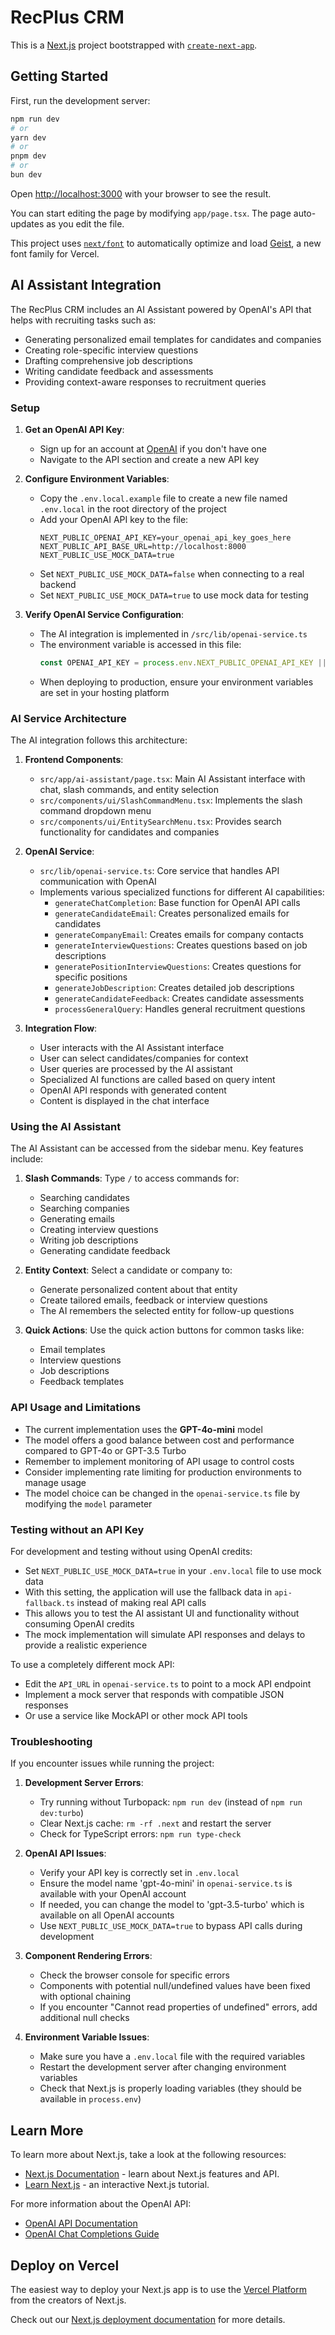 # RecPlus CRM

This is a [Next.js](https://nextjs.org) project bootstrapped with [`create-next-app`](https://nextjs.org/docs/app/api-reference/cli/create-next-app).

## Getting Started

First, run the development server:

```bash
npm run dev
# or
yarn dev
# or
pnpm dev
# or
bun dev
```

Open [http://localhost:3000](http://localhost:3000) with your browser to see the result.

You can start editing the page by modifying `app/page.tsx`. The page auto-updates as you edit the file.

This project uses [`next/font`](https://nextjs.org/docs/app/building-your-application/optimizing/fonts) to automatically optimize and load [Geist](https://vercel.com/font), a new font family for Vercel.

## AI Assistant Integration

The RecPlus CRM includes an AI Assistant powered by OpenAI's API that helps with recruiting tasks such as:
- Generating personalized email templates for candidates and companies
- Creating role-specific interview questions
- Drafting comprehensive job descriptions
- Writing candidate feedback and assessments
- Providing context-aware responses to recruitment queries

### Setup

1. **Get an OpenAI API Key**:
   - Sign up for an account at [OpenAI](https://platform.openai.com/) if you don't have one
   - Navigate to the API section and create a new API key

2. **Configure Environment Variables**:
   - Copy the `.env.local.example` file to create a new file named `.env.local` in the root directory of the project
   - Add your OpenAI API key to the file:
     ```
     NEXT_PUBLIC_OPENAI_API_KEY=your_openai_api_key_goes_here
     NEXT_PUBLIC_API_BASE_URL=http://localhost:8000
     NEXT_PUBLIC_USE_MOCK_DATA=true
     ```
   - Set `NEXT_PUBLIC_USE_MOCK_DATA=false` when connecting to a real backend
   - Set `NEXT_PUBLIC_USE_MOCK_DATA=true` to use mock data for testing

3. **Verify OpenAI Service Configuration**:
   - The AI integration is implemented in `/src/lib/openai-service.ts`
   - The environment variable is accessed in this file:
     ```typescript
     const OPENAI_API_KEY = process.env.NEXT_PUBLIC_OPENAI_API_KEY || 'your-api-key-here';
     ```
   - When deploying to production, ensure your environment variables are set in your hosting platform

### AI Service Architecture

The AI integration follows this architecture:

1. **Frontend Components**:
   - `src/app/ai-assistant/page.tsx`: Main AI Assistant interface with chat, slash commands, and entity selection
   - `src/components/ui/SlashCommandMenu.tsx`: Implements the slash command dropdown menu
   - `src/components/ui/EntitySearchMenu.tsx`: Provides search functionality for candidates and companies

2. **OpenAI Service**:
   - `src/lib/openai-service.ts`: Core service that handles API communication with OpenAI
   - Implements various specialized functions for different AI capabilities:
     - `generateChatCompletion`: Base function for OpenAI API calls
     - `generateCandidateEmail`: Creates personalized emails for candidates
     - `generateCompanyEmail`: Creates emails for company contacts
     - `generateInterviewQuestions`: Creates questions based on job descriptions
     - `generatePositionInterviewQuestions`: Creates questions for specific positions
     - `generateJobDescription`: Creates detailed job descriptions
     - `generateCandidateFeedback`: Creates candidate assessments
     - `processGeneralQuery`: Handles general recruitment questions

3. **Integration Flow**:
   - User interacts with the AI Assistant interface
   - User can select candidates/companies for context
   - User queries are processed by the AI assistant
   - Specialized AI functions are called based on query intent
   - OpenAI API responds with generated content
   - Content is displayed in the chat interface

### Using the AI Assistant

The AI Assistant can be accessed from the sidebar menu. Key features include:

1. **Slash Commands**: Type `/` to access commands for:
   - Searching candidates
   - Searching companies
   - Generating emails
   - Creating interview questions
   - Writing job descriptions
   - Generating candidate feedback

2. **Entity Context**: Select a candidate or company to:
   - Generate personalized content about that entity
   - Create tailored emails, feedback or interview questions
   - The AI remembers the selected entity for follow-up questions

3. **Quick Actions**: Use the quick action buttons for common tasks like:
   - Email templates
   - Interview questions
   - Job descriptions
   - Feedback templates

### API Usage and Limitations

- The current implementation uses the **GPT-4o-mini** model
- The model offers a good balance between cost and performance compared to GPT-4o or GPT-3.5 Turbo
- Remember to implement monitoring of API usage to control costs
- Consider implementing rate limiting for production environments to manage usage
- The model choice can be changed in the `openai-service.ts` file by modifying the `model` parameter

### Testing without an API Key

For development and testing without using OpenAI credits:
- Set `NEXT_PUBLIC_USE_MOCK_DATA=true` in your `.env.local` file to use mock data
- With this setting, the application will use the fallback data in `api-fallback.ts` instead of making real API calls
- This allows you to test the AI assistant UI and functionality without consuming OpenAI credits
- The mock implementation will simulate API responses and delays to provide a realistic experience

To use a completely different mock API:
- Edit the `API_URL` in `openai-service.ts` to point to a mock API endpoint
- Implement a mock server that responds with compatible JSON responses
- Or use a service like MockAPI or other mock API tools

### Troubleshooting

If you encounter issues while running the project:

1. **Development Server Errors**:
   - Try running without Turbopack: `npm run dev` (instead of `npm run dev:turbo`)
   - Clear Next.js cache: `rm -rf .next` and restart the server
   - Check for TypeScript errors: `npm run type-check`

2. **OpenAI API Issues**:
   - Verify your API key is correctly set in `.env.local`
   - Ensure the model name 'gpt-4o-mini' in `openai-service.ts` is available with your OpenAI account
   - If needed, you can change the model to 'gpt-3.5-turbo' which is available on all OpenAI accounts
   - Use `NEXT_PUBLIC_USE_MOCK_DATA=true` to bypass API calls during development

3. **Component Rendering Errors**:
   - Check the browser console for specific errors
   - Components with potential null/undefined values have been fixed with optional chaining
   - If you encounter "Cannot read properties of undefined" errors, add additional null checks

4. **Environment Variable Issues**:
   - Make sure you have a `.env.local` file with the required variables
   - Restart the development server after changing environment variables
   - Check that Next.js is properly loading variables (they should be available in `process.env`)

## Learn More

To learn more about Next.js, take a look at the following resources:

- [Next.js Documentation](https://nextjs.org/docs) - learn about Next.js features and API.
- [Learn Next.js](https://nextjs.org/learn) - an interactive Next.js tutorial.

For more information about the OpenAI API:
- [OpenAI API Documentation](https://platform.openai.com/docs/api-reference)
- [OpenAI Chat Completions Guide](https://platform.openai.com/docs/guides/text-generation)

## Deploy on Vercel

The easiest way to deploy your Next.js app is to use the [Vercel Platform](https://vercel.com/new?utm_medium=default-template&filter=next.js&utm_source=create-next-app&utm_campaign=create-next-app-readme) from the creators of Next.js.

Check out our [Next.js deployment documentation](https://nextjs.org/docs/app/building-your-application/deploying) for more details.
